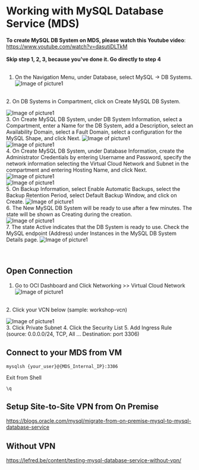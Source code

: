 # Working with MySQL Database Service (MDS)
**To create MySQL DB System on MDS, please watch this Youtube video**: https://www.youtube.com/watch?v=dasutiDLTkM
</br>
</br>
**Skip step 1, 2, 3, because you've done it. Go directly to step 4**
</br>
</br>
1.	On the Navigation Menu, under Database, select MySQL -> DB Systems. 
![Image of picture1](https://github.com/tripplea-sg/Cloud_Administration_Workshop/blob/main/Lab-7/Screenshot%202020-11-13%20at%202.39.07%20PM.png)
</br>
2.	On DB Systems in <Compartment Name> Compartment, click on Create MySQL DB System. 

![Image of picture1](https://github.com/tripplea-sg/Cloud_Administration_Workshop/blob/main/Lab-7/Screenshot%202020-11-13%20at%202.39.46%20PM.png)
</br>
3.	On Create MySQL DB System, under DB System Information, select a Compartment, enter a Name for the DB System, add a Description, select an Availability Domain, select a Fault Domain, select a configuration for the MySQL Shape, and click Next. 
![Image of picture1](https://github.com/tripplea-sg/Cloud_Administration_Workshop/blob/main/Lab-7/Screenshot%202020-11-13%20at%202.40.32%20PM.png)
</br>
![Image of picture1](https://github.com/tripplea-sg/Cloud_Administration_Workshop/blob/main/Lab-7/Screenshot%202020-11-13%20at%202.41.30%20PM.png)
</br>
4.	On Create MySQL DB System, under Database Information, create the Administrator Credentials by entering Username and Password, specify the network information selecting the Virtual Cloud Network and Subnet in the compartment and entering Hosting Name, and click Next.
![Image of picture1](https://github.com/tripplea-sg/Cloud_Administration_Workshop/blob/main/Lab-7/Screenshot%202020-11-13%20at%202.48.33%20PM.png)
</br>
![Image of picture1](https://github.com/tripplea-sg/Cloud_Administration_Workshop/blob/main/Lab-7/Screenshot%202020-11-13%20at%202.49.07%20PM.png)
</br>
5.	On Backup Information, select Enable Automatic Backups, select the Backup Retention Period, select Default Backup Window, and click on Create.
![Image of picture1](https://github.com/tripplea-sg/Cloud_Administration_Workshop/blob/main/Lab-7/Screenshot%202020-11-13%20at%202.49.19%20PM.png)
</br>
6.	The New MySQL DB System will be ready to use after a few minutes. The state will be shown as Creating during the creation.  
![Image of picture1](https://github.com/tripplea-sg/Cloud_Administration_Workshop/blob/main/Lab-7/Screenshot%202020-11-13%20at%202.49.44%20PM.png)
</br>
7.	The state Active indicates that the DB System is ready to use. Check the MySQL endpoint (Address) under Instances in the MySQL DB System Details page.
![Image of picture1](https://github.com/tripplea-sg/Cloud_Administration_Workshop/blob/main/Lab-7/Screenshot%202020-11-13%20at%202.50.18%20PM.png)
</br>
</br>
</br>
## Open Connection
1. Go to OCI Dashboard and Click Networking >> Virtual Cloud Network
![Image of picture1](https://github.com/tripplea-sg/Cloud_Administration_Workshop/blob/main/Lab-7/Screenshot%202020-11-13%20at%205.37.24%20PM.png)
</br>
2. Click your VCN below (sample: workshop-vcn)

![Image of picture1](https://github.com/tripplea-sg/Cloud_Administration_Workshop/blob/main/Lab-7/Screenshot%202020-11-13%20at%206.59.52%20PM.png)
</br>
3. Click Private Subnet 
4. Click the Security List
5. Add Ingress Rule (source: 0.0.0.0/24, TCP, All ... Destination: port 3306)
## Connect to your MDS from VM
```
mysqlsh {your_user}@{MDS_Internal_IP}:3306
```
Exit from Shell
```
\q
```
## Setup Site-to-Site VPN from On Premise
https://blogs.oracle.com/mysql/migrate-from-on-premise-mysql-to-mysql-database-service
## Without VPN
https://lefred.be/content/testing-mysql-database-service-without-vpn/


  

